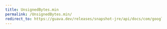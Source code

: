 ```yaml
---
title: UnsignedBytes.min
permalink: /UnsignedBytes.min/
redirect_to: https://guava.dev/releases/snapshot-jre/api/docs/com/google/common/primitives/UnsignedBytes.html#min-byte...-
---
```

